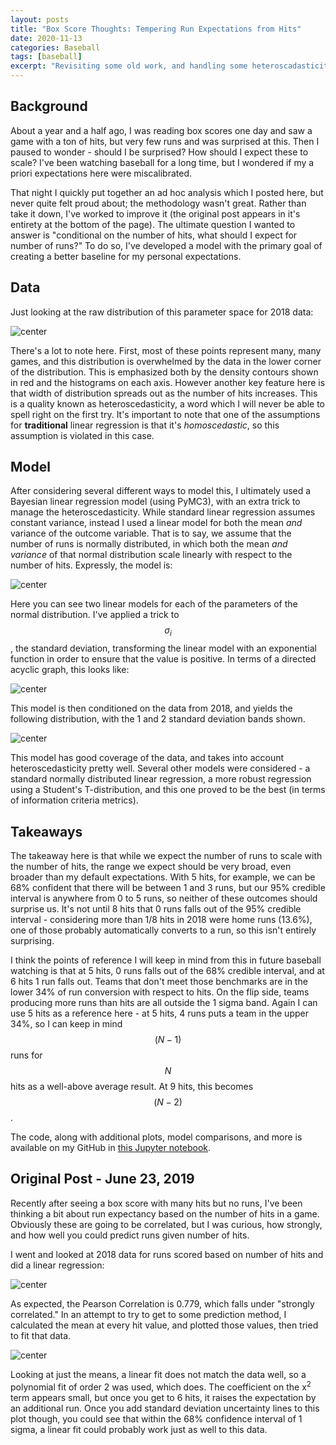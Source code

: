 ```yaml
---
layout: posts
title: "Box Score Thoughts: Tempering Run Expectations from Hits"
date: 2020-11-13
categories: Baseball
tags: [baseball]
excerpt: "Revisiting some old work, and handling some heteroscadasticity"
---
```


<script src="https://cdn.mathjax.org/mathjax/latest/MathJax.js?config=TeX-AMS-MML_HTMLorMML" type="text/javascript"></script>

## Background

About a year and a half ago, I was reading box scores one day and saw a game with a ton of hits, but very few runs and was surprised at this. Then I paused to wonder - should I be surprised? How should I expect these to scale? I've been watching baseball for a long time, but I wondered if my a priori expectations here were miscalibrated.

That night I quickly put together an ad hoc analysis which I posted here, but never quite felt proud about; the methodology wasn't great. Rather than take it down, I've worked to improve it (the original post appears in it's entirety at the bottom of the page). The ultimate question I wanted to answer is "conditional on the number of hits, what should I expect for number of runs?" To do so, I've developed a model with the primary goal of creating a better baseline for my personal expectations.

## Data

Just looking at the raw distribution of this parameter space for 2018 data:

![center](/blogimages/runs_v_hits/raw_data.png)

There's a lot to note here. First, most of these points represent many, many games, and this distribution is overwhelmed by the data in the lower corner of the distribution. This is emphasized both by the density contours shown in red and the histograms on each axis. However another key feature here is that width of distribution spreads out as the number of hits increases. This is a quality known as heteroscedasticity, a word which I will never be able to spell right on the first try. It's important to note that one of the assumptions for **traditional** linear regression is that it's _homoscedastic_, so this assumption is violated in this case.


## Model

After considering several different ways to model this, I ultimately used a Bayesian linear regression model (using PyMC3), with an extra trick to manage the heteroscedasticity. While standard linear regression assumes constant variance, instead I used a linear model for both the mean _and_ variance of the outcome variable. That is to say, we assume that the number of runs is normally distributed, in which both the mean _and variance_ of that normal distribution scale linearly with respect to the number of hits. Expressly, the model is:

![center](/blogimages/runs_v_hits/model_defn.png)

Here you can see two linear models for each of the parameters of the normal distribution. I've applied a trick to $$\sigma_i$$, the standard deviation, transforming the linear model with an exponential function in order to ensure that the value is positive. In terms of a directed acyclic graph, this looks like:

![center](/blogimages/runs_v_hits/DAG.svg)

This model is then conditioned on the data from 2018, and yields the following distribution, with the 1 and 2 standard deviation bands shown. 

![center](/blogimages/runs_v_hits/runs_v_hits_heteroscedasticity.png)


This model has good coverage of the data, and takes into account heteroscedasticity pretty well. Several other models were considered - a standard normally distributed linear regression, a more robust regression using a Student's T-distribution, and this one proved to be the best (in terms of information criteria metrics).

## Takeaways

The takeaway here is that while we expect the number of runs to scale with the number of hits, the range we expect should be very broad, even broader than my default expectations. With 5 hits, for example, we can be 68% confident that there will be between 1 and 3 runs, but our 95% credible interval is anywhere from 0 to 5 runs, so neither of these outcomes should surprise us. It's not until 8 hits that 0 runs falls out of the 95% credible interval - considering more than 1/8 hits in 2018 were home runs (13.6%), one of those probably automatically converts to a run, so this isn't entirely surprising. 

I think the points of reference I will keep in mind from this in future baseball watching is that at 5 hits, 0 runs falls out of the 68% credible interval, and at 6 hits 1 run falls out. Teams that don't meet those benchmarks are in the lower 34% of run conversion with respect to hits. On the flip side, teams producing more runs than hits are all outside the 1 sigma band. Again I can use 5 hits as a reference here - at 5 hits, 4 runs puts a team in the upper 34%, so I can keep in mind $$(N-1)$$ runs for $$N$$ hits as a well-above average result. At 9 hits, this becomes $$(N-2)$$.

The code, along with additional plots, model comparisons, and more is available on my GitHub in [this Jupyter notebook](https://github.com/tjburch/baseball-studies/blob/master/notebooks/run_analysis.ipynb).


## Original Post - June 23, 2019

Recently after seeing a box score with many hits but no runs, I've been thinking a bit about run expectancy based on the number of hits in a game. Obviously these are going to be correlated, but I was curious, how strongly, and how well you could predict runs given number of hits.

I went and looked at 2018 data for runs scored based on number of hits and did a linear regression:

![center](/blogimages/runs_v_hits/runs_v_hits_linregression.png)

As expected, the Pearson Correlation is 0.779, which falls under "strongly correlated." In an attempt to try to get to some prediction method, I calculated the mean at every hit value, and plotted those values, then tried to fit that data. 

![center](/blogimages/runs_v_hits/runs_v_hits.png)

Looking at just the means, a linear fit does not match the data well, so a polynomial fit of order 2 was used, which does. The coefficient on the x<sup>2</sup> term appears small, but once you get to 6 hits, it raises the expectation by an additional run. Once you add standard deviation uncertainty lines to this plot though, you could see that within the 68% confidence interval of 1 sigma, a linear fit could probably work just as well to this data.